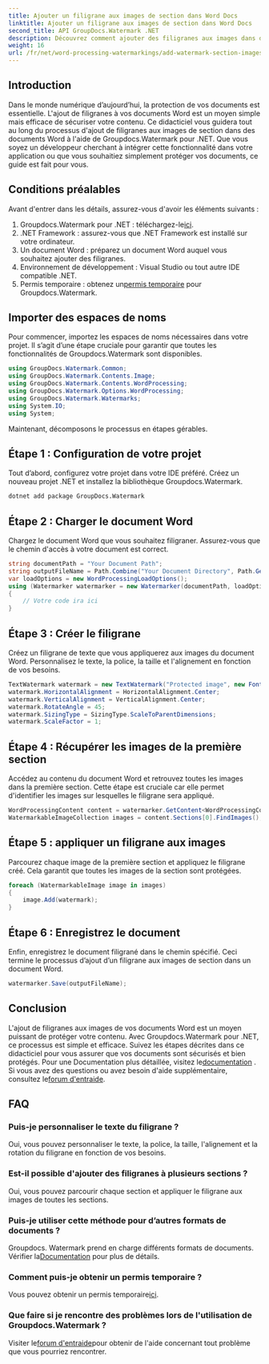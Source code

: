 ```yaml
---
title: Ajouter un filigrane aux images de section dans Word Docs
linktitle: Ajouter un filigrane aux images de section dans Word Docs
second_title: API GroupDocs.Watermark .NET
description: Découvrez comment ajouter des filigranes aux images dans des documents Word à l'aide de Groupdocs Watermark for .NET. Suivez notre guide pour une protection sécurisée et professionnelle des documents.
weight: 16
url: /fr/net/word-processing-watermarkings/add-watermark-section-images-word-docs/
---
```

## Introduction
Dans le monde numérique d’aujourd’hui, la protection de vos documents est essentielle. L'ajout de filigranes à vos documents Word est un moyen simple mais efficace de sécuriser votre contenu. Ce didacticiel vous guidera tout au long du processus d'ajout de filigranes aux images de section dans des documents Word à l'aide de Groupdocs.Watermark pour .NET. Que vous soyez un développeur cherchant à intégrer cette fonctionnalité dans votre application ou que vous souhaitiez simplement protéger vos documents, ce guide est fait pour vous.
## Conditions préalables
Avant d'entrer dans les détails, assurez-vous d'avoir les éléments suivants :
1.  Groupdocs.Watermark pour .NET : téléchargez-le[ici](https://releases.groupdocs.com/Watermark/net/).
2. .NET Framework : assurez-vous que .NET Framework est installé sur votre ordinateur.
3. Un document Word : préparez un document Word auquel vous souhaitez ajouter des filigranes.
4. Environnement de développement : Visual Studio ou tout autre IDE compatible .NET.
5.  Permis temporaire : obtenez un[permis temporaire](https://purchase.groupdocs.com/temporary-license/) pour Groupdocs.Watermark.
## Importer des espaces de noms
Pour commencer, importez les espaces de noms nécessaires dans votre projet. Il s’agit d’une étape cruciale pour garantir que toutes les fonctionnalités de Groupdocs.Watermark sont disponibles.
```csharp
using GroupDocs.Watermark.Common;
using GroupDocs.Watermark.Contents.Image;
using GroupDocs.Watermark.Contents.WordProcessing;
using GroupDocs.Watermark.Options.WordProcessing;
using GroupDocs.Watermark.Watermarks;
using System.IO;
using System;
```
Maintenant, décomposons le processus en étapes gérables.
## Étape 1 : Configuration de votre projet
Tout d’abord, configurez votre projet dans votre IDE préféré. Créez un nouveau projet .NET et installez la bibliothèque Groupdocs.Watermark.
```bash
dotnet add package GroupDocs.Watermark
```
## Étape 2 : Charger le document Word
Chargez le document Word que vous souhaitez filigraner. Assurez-vous que le chemin d'accès à votre document est correct.
```csharp
string documentPath = "Your Document Path";
string outputFileName = Path.Combine("Your Document Directory", Path.GetFileName(documentPath));
var loadOptions = new WordProcessingLoadOptions();
using (Watermarker watermarker = new Watermarker(documentPath, loadOptions))
{
    // Votre code ira ici
}
```
## Étape 3 : Créer le filigrane
Créez un filigrane de texte que vous appliquerez aux images du document Word. Personnalisez le texte, la police, la taille et l'alignement en fonction de vos besoins.
```csharp
TextWatermark watermark = new TextWatermark("Protected image", new Font("Arial", 8));
watermark.HorizontalAlignment = HorizontalAlignment.Center;
watermark.VerticalAlignment = VerticalAlignment.Center;
watermark.RotateAngle = 45;
watermark.SizingType = SizingType.ScaleToParentDimensions;
watermark.ScaleFactor = 1;
```
## Étape 4 : Récupérer les images de la première section
Accédez au contenu du document Word et retrouvez toutes les images dans la première section. Cette étape est cruciale car elle permet d'identifier les images sur lesquelles le filigrane sera appliqué.
```csharp
WordProcessingContent content = watermarker.GetContent<WordProcessingContent>();
WatermarkableImageCollection images = content.Sections[0].FindImages();
```
## Étape 5 : appliquer un filigrane aux images
Parcourez chaque image de la première section et appliquez le filigrane créé. Cela garantit que toutes les images de la section sont protégées.
```csharp
foreach (WatermarkableImage image in images)
{
    image.Add(watermark);
}
```
## Étape 6 : Enregistrez le document
Enfin, enregistrez le document filigrané dans le chemin spécifié. Ceci termine le processus d’ajout d’un filigrane aux images de section dans un document Word.
```csharp
watermarker.Save(outputFileName);
```
## Conclusion
L'ajout de filigranes aux images de vos documents Word est un moyen puissant de protéger votre contenu. Avec Groupdocs.Watermark pour .NET, ce processus est simple et efficace. Suivez les étapes décrites dans ce didacticiel pour vous assurer que vos documents sont sécurisés et bien protégés.
 Pour une Documentation plus détaillée, visitez le[documentation](https://tutorials.groupdocs.com/Watermark/net/) . Si vous avez des questions ou avez besoin d'aide supplémentaire, consultez le[forum d'entraide](https://forum.groupdocs.com/c/watermark/19).
## FAQ
### Puis-je personnaliser le texte du filigrane ?
Oui, vous pouvez personnaliser le texte, la police, la taille, l'alignement et la rotation du filigrane en fonction de vos besoins.
### Est-il possible d'ajouter des filigranes à plusieurs sections ?
Oui, vous pouvez parcourir chaque section et appliquer le filigrane aux images de toutes les sections.
### Puis-je utiliser cette méthode pour d’autres formats de documents ?
 Groupdocs. Watermark prend en charge différents formats de documents. Vérifier la[Documentation](https://tutorials.groupdocs.com/Watermark/net/) pour plus de détails.
### Comment puis-je obtenir un permis temporaire ?
 Vous pouvez obtenir un permis temporaire[ici](https://purchase.groupdocs.com/temporary-license/).
### Que faire si je rencontre des problèmes lors de l'utilisation de Groupdocs.Watermark ?
 Visiter le[forum d'entraide](https://forum.groupdocs.com/c/watermark/19)pour obtenir de l'aide concernant tout problème que vous pourriez rencontrer.